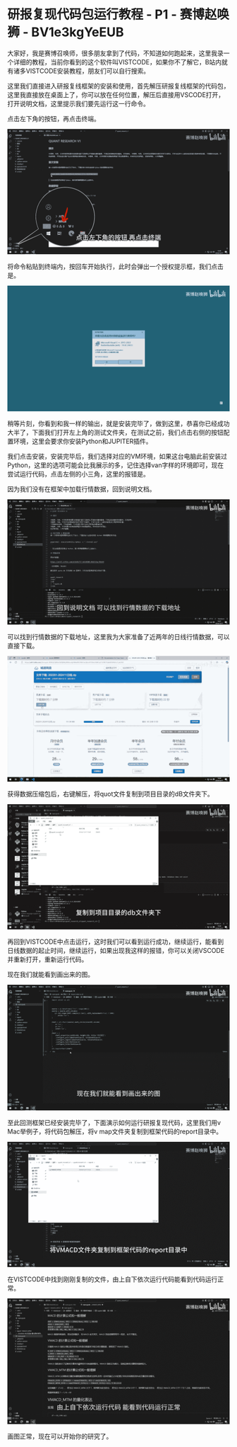 # 研报复现代码包运行教程 - P1 - 赛博赵唤狮 - BV1e3kgYeEUB

大家好，我是赛博召唤师，很多朋友拿到了代码，不知道如何跑起来，这里我录一个详细的教程，当前你看到的这个软件叫VISTCODE，如果你不了解它，B站内就有诸多VISTCODE安装教程，朋友们可以自行搜索。

这里我们直接进入研报复线框架的安装和使用，首先解压研报复线框架的代码包，这里我直接放在桌面上了，你可以放在任何位置，解压后直接用VSCODE打开，打开说明文档，这里提示我们要先运行这一行命令。

点击左下角的按钮，再点击终端。

![](img/aedd2990ff5678d3a73b5c25893f93dd_1.png)

将命令粘贴到终端内，按回车开始执行，此时会弹出一个授权提示框，我们点击是。

![](img/aedd2990ff5678d3a73b5c25893f93dd_3.png)

稍等片刻，你看到和我一样的输出，就是安装完毕了，做到这里，恭喜你已经成功大半了，下面我们打开左上角的测试文件夹，在测试之前，我们点击右侧的按钮配置环境，这里会要求你安装Python和JUPITER插件。

我们点击安装，安装完毕后，我们选择对应的VM环境，如果这台电脑此前安装过Python，这里的选项可能会比我展示的多，记住选择van字样的环境即可，现在尝试运行代码，点击左侧的小三角，这里的报错是。

因为我们没有在框架中加载行情数据，回到说明文档。

![](img/aedd2990ff5678d3a73b5c25893f93dd_5.png)

可以找到行情数据的下载地址，这里我为大家准备了近两年的日线行情数据，可以直接下载。

![](img/aedd2990ff5678d3a73b5c25893f93dd_7.png)

获得数据压缩包后，右键解压，将quot文件复制到项目目录的dB文件夹下。

![](img/aedd2990ff5678d3a73b5c25893f93dd_9.png)

再回到VISTCODE中点击运行，这时我们可以看到运行成功，继续运行，能看到日线数据的起止时间，继续运行，如果出现我这样的报错，你可以关闭VSCODE并重新打开，重新运行代码。

现在我们就能看到画出来的图。

![](img/aedd2990ff5678d3a73b5c25893f93dd_11.png)

至此回测框架已经安装完毕了，下面演示如何运行研报复现代码，这里我们用v Mac举例子，将代码包解压，将v map文件夹复制到框架代码的report目录中。



![](img/aedd2990ff5678d3a73b5c25893f93dd_13.png)

在VISTCODE中找到刚刚复制的文件，由上自下依次运行代码能看到代码运行正常。

![](img/aedd2990ff5678d3a73b5c25893f93dd_15.png)

画图正常，现在可以开始你的研究了。